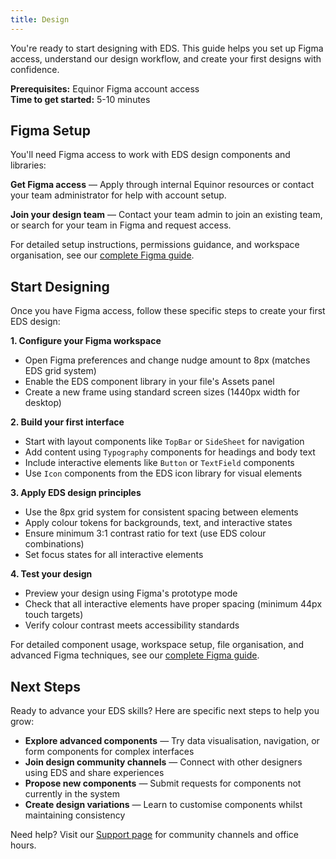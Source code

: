 ```yaml
---
title: Design
---
```


You're ready to start designing with EDS. This guide helps you set up Figma access, understand our design workflow, and create your first designs with confidence.

**Prerequisites:** Equinor Figma account access  
**Time to get started:** 5-10 minutes

## Figma Setup

You'll need Figma access to work with EDS design components and libraries:

**Get Figma access** — Apply through internal Equinor resources or contact your team administrator for help with account setup.

**Join your design team** — Contact your team admin to join an existing team, or search for your team in Figma and request access.

For detailed setup instructions, permissions guidance, and workspace organisation, see our [complete Figma guide](Figma.md).

## Start Designing

Once you have Figma access, follow these specific steps to create your first EDS design:

**1. Configure your Figma workspace**

- Open Figma preferences and change nudge amount to 8px (matches EDS grid system)
- Enable the EDS component library in your file's Assets panel
- Create a new frame using standard screen sizes (1440px width for desktop)

**2. Build your first interface**

- Start with layout components like `TopBar` or `SideSheet` for navigation
- Add content using `Typography` components for headings and body text
- Include interactive elements like `Button` or `TextField` components
- Use `Icon` components from the EDS icon library for visual elements

**3. Apply EDS design principles**

- Use the 8px grid system for consistent spacing between elements
- Apply colour tokens for backgrounds, text, and interactive states
- Ensure minimum 3:1 contrast ratio for text (use EDS colour combinations)
- Set focus states for all interactive elements

**4. Test your design**

- Preview your design using Figma's prototype mode
- Check that all interactive elements have proper spacing (minimum 44px touch targets)
- Verify colour contrast meets accessibility standards

For detailed component usage, workspace setup, file organisation, and advanced Figma techniques, see our [complete Figma guide](Figma.md).

## Next Steps

Ready to advance your EDS skills? Here are specific next steps to help you grow:

- **Explore advanced components** — Try data visualisation, navigation, or form components for complex interfaces
- **Join design community channels** — Connect with other designers using EDS and share experiences
- **Propose new components** — Submit requests for components not currently in the system
- **Create design variations** — Learn to customise components whilst maintaining consistency

Need help? Visit our [Support page](../../../support/support.md) for community channels and office hours.
